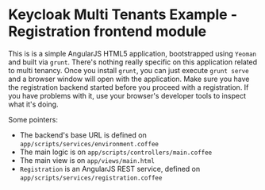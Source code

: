 Keycloak Multi Tenants Example - Registration frontend module
=============================================================

This is is a simple AngularJS HTML5 application, bootstrapped using ``Yeoman`` and built via ``grunt``. There's nothing really specific on this application related to multi tenancy. Once you install ``grunt``, you can just execute ``grunt serve`` and a browser window will open with the application. Make sure you have the registration backend started before you proceed with a registration. If you have problems with it, use your browser's developer tools to inspect what it's doing.

Some pointers:

- The backend's base URL is defined on ``app/scripts/services/environment.coffee``
- The main logic is on ``app/scripts/controllers/main.coffee``
- The main view is on ``app/views/main.html``
- ``Registration`` is an AngularJS REST service, defined on ``app/scripts/services/registration.coffee``
